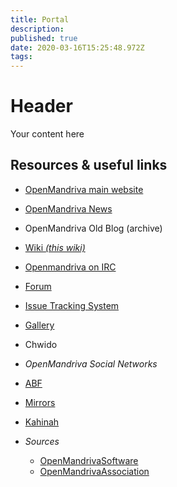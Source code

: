 ```yaml
---
title: Portal
description: 
published: true
date: 2020-03-16T15:25:48.972Z
tags: 
---
```


# Header
Your content here

## Resources & useful links

- [OpenMandriva main website](https://www.openmandriva.org)
- [OpenMandriva News](https://www.openmandriva.org/en/news/)
- OpenMandriva Old Blog (archive)
- [Wiki *(this wiki)*](https://wiki.openmandriva.org)
- [Openmandriva on IRC](/en/doc/chat-faq)
- [Forum](https://forum.openmandriva.org/)
- [Issue Tracking System](https://issues.openmandriva.org/)
- [Gallery](https://gallery.openmandriva.org/)
- Chwido
- *OpenMandriva Social Networks*

- [ABF](https://abf.openmandriva.org/)
- [Mirrors](https://downloads.openmandriva.org/mm)
- [Kahinah](https://kahinah.rxu.tech/)

- *Sources*
  - [OpenMandrivaSoftware](https://github.com/OpenMandrivaSoftware/)
  - [OpenMandrivaAssociation](https://github.com/OpenMandrivaAssociation/)
  
  